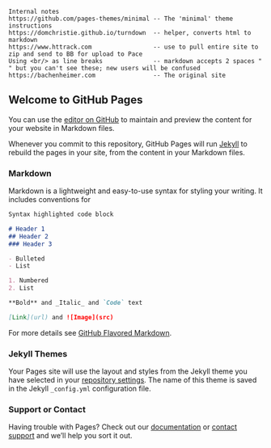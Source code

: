 ```
Internal notes
https://github.com/pages-themes/minimal -- The 'minimal' theme instructions
https://domchristie.github.io/turndown  -- helper, converts html to markdown
https://www.httrack.com                 -- use to pull entire site to zip and send to BB for upload to Pace
Using <br/> as line breaks              -- markdown accepts 2 spaces "  " but you can't see these; new users will be confused
https://bachenheimer.com                -- The original site
```

## Welcome to GitHub Pages

You can use the [editor on GitHub](https://github.com/elabpace/elabpace.github.io/edit/master/index.md) to maintain and preview the content for your website in Markdown files.

Whenever you commit to this repository, GitHub Pages will run [Jekyll](https://jekyllrb.com/) to rebuild the pages in your site, from the content in your Markdown files.

### Markdown

Markdown is a lightweight and easy-to-use syntax for styling your writing. It includes conventions for

```markdown
Syntax highlighted code block

# Header 1
## Header 2
### Header 3

- Bulleted
- List

1. Numbered
2. List

**Bold** and _Italic_ and `Code` text

[Link](url) and ![Image](src)
```

For more details see [GitHub Flavored Markdown](https://guides.github.com/features/mastering-markdown/).

### Jekyll Themes

Your Pages site will use the layout and styles from the Jekyll theme you have selected in your [repository settings](https://github.com/elabpace/elabpace.github.io/settings). The name of this theme is saved in the Jekyll `_config.yml` configuration file.

### Support or Contact

Having trouble with Pages? Check out our [documentation](https://help.github.com/categories/github-pages-basics/) or [contact support](https://github.com/contact) and we’ll help you sort it out.
